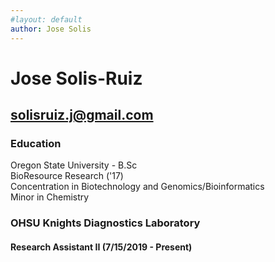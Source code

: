 ```yaml
---
#layout: default
author: Jose Solis
---
```


# Jose Solis-Ruiz

## solisruiz.j@gmail.com

### Education

Oregon State University - B.Sc  
BioResource Research ('17)  
Concentration in Biotechnology and Genomics/Bioinformatics  
Minor in Chemistry  

### OHSU Knights Diagnostics Laboratory

#### Research Assistant II (7/15/2019 - Present)
